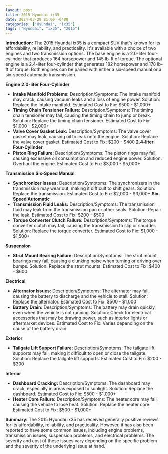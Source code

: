 ```yaml
---
layout: post
title: 2015 Hyundai ix35
date: 2024-03-29 21:00 -0400
categories: ["Hyundai", "ix35"]
tags: ["Hyundai", "ix35", "2015"]
---
```

**Introduction:**
The 2015 Hyundai ix35 is a compact SUV that's known for its affordability, reliability, and practicality. It's available with a choice of two engines and two transmission options. The base engine is a 2.0-liter four-cylinder that produces 164 horsepower and 145 lb-ft of torque. The optional engine is a 2.4-liter four-cylinder that generates 182 horsepower and 178 lb-ft of torque. Both engines can be paired with either a six-speed manual or a six-speed automatic transmission.

**Engine**
**2.0-liter Four-Cylinder**
* **Intake Manifold Problems:** Description/Symptoms: The intake manifold may crack, causing vacuum leaks and a loss of engine power. Solution: Replace the intake manifold. Estimated Cost to Fix: $500 - $1,000+
* **Timing Chain Tensioner Failure:** Description/Symptoms: The timing chain tensioner may fail, causing the timing chain to jump or break. Solution: Replace the timing chain tensioner. Estimated Cost to Fix: $1,000 - $2,000+
* **Valve Cover Gasket Leak:** Description/Symptoms: The valve cover gasket may leak, causing oil to leak onto the engine. Solution: Replace the valve cover gasket. Estimated Cost to Fix: $200 - $400
**2.4-liter Four-Cylinder**
* **Piston Ring Failure:** Description/Symptoms: The piston rings may fail, causing excessive oil consumption and reduced engine power. Solution: Overhaul the engine. Estimated Cost to Fix: $3,000 - $5,000+

**Transmission**
**Six-Speed Manual**
* **Synchronizer Issues:** Description/Symptoms: The synchronizers in the transmission may wear out, making it difficult to shift gears. Solution: Replace the transmission. Estimated Cost to Fix: $2,000 - $3,000+
**Six-Speed Automatic**
* **Transmission Fluid Leaks:** Description/Symptoms: The transmission fluid may leak from the transmission pan or other seals. Solution: Repair the leak. Estimated Cost to Fix: $200 - $500
* **Torque Converter Clutch Failure:** Description/Symptoms: The torque converter clutch may fail, causing the transmission to slip or shudder. Solution: Replace the torque converter. Estimated Cost to Fix: $1,000 - $1,500+

**Suspension**
* **Strut Mount Bearing Failure:** Description/Symptoms: The strut mount bearings may fail, causing a clunking noise when turning or driving over bumps. Solution: Replace the strut mounts. Estimated Cost to Fix: $400 - $600

**Electrical**
* **Alternator Issues:** Description/Symptoms: The alternator may fail, causing the battery to discharge and the vehicle to stall. Solution: Replace the alternator. Estimated Cost to Fix: $500 - $1,000
* **Battery Drain:** Description/Symptoms: The battery may drain quickly, even when the vehicle is not running. Solution: Check for electrical accessories that may be drawing power, such as interior lights or aftermarket devices. Estimated Cost to Fix: Varies depending on the cause of the battery drain

**Exterior**
* **Tailgate Lift Support Failure:** Description/Symptoms: The tailgate lift supports may fail, making it difficult to open or close the tailgate. Solution: Replace the tailgate lift supports. Estimated Cost to Fix: $200 - $300

**Interior**
* **Dashboard Cracking:** Description/Symptoms: The dashboard may crack, especially in areas exposed to sunlight. Solution: Replace the dashboard. Estimated Cost to Fix: $500 - $1,000+
* **Heater Core Failure:** Description/Symptoms: The heater core may fail, causing the vehicle to lose heat. Solution: Replace the heater core. Estimated Cost to Fix: $500 - $1,000+

**Summary:**
The 2015 Hyundai ix35 has received generally positive reviews for its affordability, reliability, and practicality. However, it has also been reported to have some common issues, including engine problems, transmission issues, suspension problems, and electrical problems. The severity and cost of these issues vary depending on the specific problem and the severity of the underlying issue at hand.
